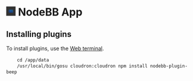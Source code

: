 # <img src="../img/nodebb-logo.png" width="25px"> NodeBB App

## Installing plugins

To install plugins, use the [Web terminal](/documentation/apps/#web-terminal).

```
    cd /app/data
    /usr/local/bin/gosu cloudron:cloudron npm install nodebb-plugin-beep
```

